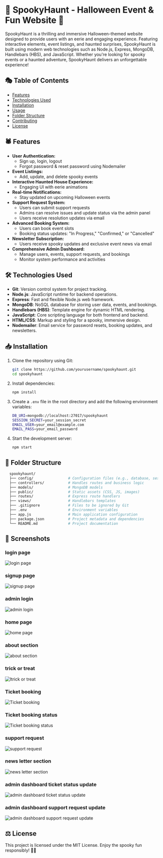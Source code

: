# 🎃 SpookyHaunt - Halloween Event & Fun Website 👻

SpookyHaunt is a thrilling and immersive Halloween-themed website designed to provide users with an eerie and engaging experience. Featuring interactive elements, event listings, and haunted surprises, SpookyHaunt is built using modern web technologies such as Node.js, Express, MongoDB, Handlebars (HBS), and JavaScript. Whether you're looking for spooky events or a haunted adventure, SpookyHaunt delivers an unforgettable experience!

## 🎭 Table of Contents

- [Features](#features)
- [Technologies Used](#technologies-used)
- [Installation](#installation)
- [Usage](#usage)
- [Folder Structure](#folder-structure)
- [Contributing](#contributing)
- [License](#license)

## 🕷️ Features

- **User Authentication:**
  - Sign up, login, logout
  - Forgot password & reset password using Nodemailer
- **Event Listings:**
  - Add, update, and delete spooky events
- **Interactive Haunted House Experience:**
  - Engaging UI with eerie animations
- **Real-time Notifications:**
  - Stay updated on upcoming Halloween events
- **Support Request System:**
  - Users can submit support requests
  - Admins can resolve issues and update status via the admin panel
  - Users receive resolution updates via email
- **Advanced Booking System:**
  - Users can book event slots
  - Booking status updates: "In Progress," "Confirmed," or "Cancelled"
- **Newsletter Subscription:**
  - Users receive spooky updates and exclusive event news via email
- **Comprehensive Admin Dashboard:**
  - Manage users, events, support requests, and bookings
  - Monitor system performance and activities

## 🛠️ Technologies Used

- **Git**: Version control system for project tracking.
- **Node.js**: JavaScript runtime for backend operations.
- **Express**: Fast and flexible Node.js web framework.
- **MongoDB**: NoSQL database for storing user data, events, and bookings.
- **Handlebars (HBS)**: Template engine for dynamic HTML rendering.
- **JavaScript**: Core scripting language for both frontend and backend.
- **HTML/CSS**: Markup and styling for a spooky, immersive design.
- **Nodemailer**: Email service for password resets, booking updates, and newsletters.

## 📥 Installation

1. Clone the repository using Git:
   
   ```bash
   git clone https://github.com/yourusername/spookyhaunt.git
   cd spookyhaunt
   ```
   
2. Install dependencies:
   
   ```bash
   npm install
   ```

3. Create a `.env` file in the root directory and add the following environment variables:
   
   ```bash
   DB_URI=mongodb://localhost:27017/spookyhaunt
   SESSION_SECRET=your_session_secret
   EMAIL_USER=your_email@example.com
   EMAIL_PASS=your_email_password
   ```

4. Start the development server:
   
   ```bash
   npm start
   ```

## 📂 Folder Structure

```bash
  spookyhaunt/ 
  ├── config/                # Configuration files (e.g., database, session, email)
  ├── controllers/           # Handles routes and business logic
  ├── models/                # MongoDB models
  ├── public/                # Static assets (CSS, JS, images)
  ├── routes/                # Express route handlers
  ├── views/                 # Handlebars templates
  ├── .gitignore             # Files to be ignored by Git
  ├── .env                   # Environment variables
  ├── app.js                 # Main application configuration
  ├── package.json           # Project metadata and dependencies
  └── README.md              # Project documentation
```

## 📸 Screenshots

### login page
![login page](./public/screenshots/login.png)

### signup page
![signup page](./public/screenshots/signup.png)

### admin login
![admin login](./public/screenshots/adminlogin.png)

### home page
![home page](./public/screenshots/homepage.png)

### about section
![about section](./public/screenshots/aboutsection.png)

### trick or treat 
![ltrick or treat](./public/screenshots/Treat.png)

### Ticket booking 
![Ticket booking](./public/screenshots/Ticketbooking.png)

### Ticket booking status
![Ticket booking status](./public/screenshots/Ticketstatus.png)

### support request
![support request](./public/screenshots/supportrequest.png)

### news letter section
![news letter section](./public/screenshots/newsletter.png)

### admin dashboard ticket status update 
![admin dashboard ticket status update ](./public/screenshots/admindashboard1.png)

### admin dashboard support request update 
![admin dashboard support request update ](./public/screenshots/admindashboard2.png)


## ⚖️ License

This project is licensed under the MIT License. Enjoy the spooky fun responsibly! 🎃👻


